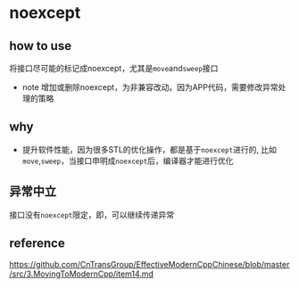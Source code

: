 # noexcept

## how to use
将接口尽可能的标记成noexcept，尤其是`move`and`sweep`接口
- note
  增加或删除noexcept，为非兼容改动。因为APP代码，需要修改异常处理的策略

## why
- 提升软件性能，因为很多STL的优化操作，都是基于`noexcept`进行的, 比如`move`,`sweep`，当接口申明成`noexcept`后，编译器才能进行优化

## 异常中立
接口没有`noexcept`限定，即，可以继续传递异常

## reference
https://github.com/CnTransGroup/EffectiveModernCppChinese/blob/master/src/3.MovingToModernCpp/item14.md
